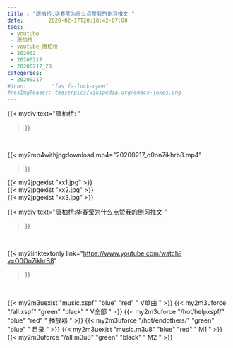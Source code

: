 ```yaml
---
title : "唐柏桥:华春莹为什么点赞我的倒习推文 "
date:        2020-02-17T20:18:42-07:00
tags:
 - youtube
 - 唐柏桥
 - youtube_唐柏桥
 - 202002
 - 20200217
 - 20200217_20
categories:
 - 20200217
#icon:        "fas fa-lock-open"
#resImgTeaser: teaserpics/wikipedia.org/emacs-jokes.png
---
```


{{< mydiv text="唐柏桥: "
>}}
<br>


{{< my2mp4withjpgdownload mp4="20200217_o0on7ikhrb8.mp4"
>}}

{{< my2jpgexist "xx1.jpg" >}}<br>
{{< my2jpgexist "xx2.jpg" >}}<br>
{{< my2jpgexist "xx3.jpg" >}}<br>



{{< mydiv text="唐柏桥:华春莹为什么点赞我的倒习推文 "
>}}
<br>

{{< my2linktextonly link="https://www.youtube.com/watch?v=O0On7ikhrB8"
>}}


<br>

{{< my2m3uexist "music.xspf"        "blue"   "red"    " V单曲 " >}} {{< my2m3uforce "/all.xspf"         "green"  "black"  " V全部 " >}} {{< my2m3uforce "/hot/helpxspf/"    "blue"   "red"    " 播放器 " >}} {{< my2m3uforce "/hot/endothers/"   "green"  "blue"   " 目录 " >}} {{< my2m3uexist "music.m3u8"        "blue"   "red"    " M1 " >}} {{< my2m3uforce "/all.m3u8"         "green"  "black"  " M2 " >}} 
